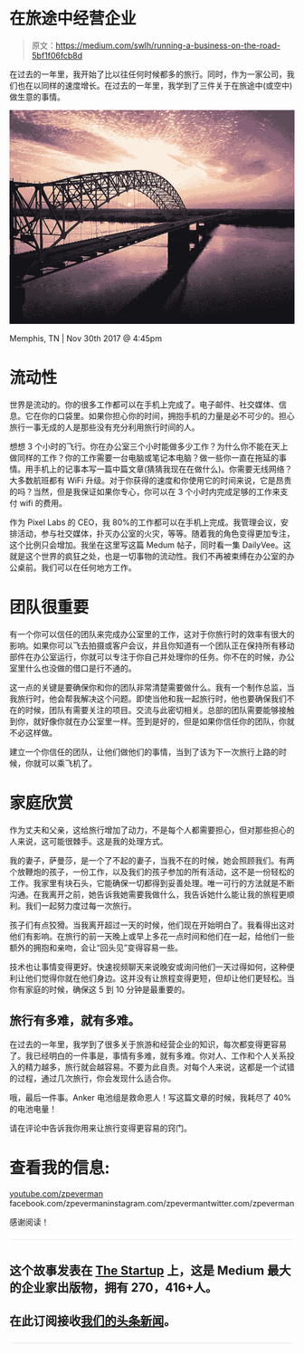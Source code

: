 # 在旅途中经营企业

> 原文：<https://medium.com/swlh/running-a-business-on-the-road-5bf1f06fcb8d>

在过去的一年里，我开始了比以往任何时候都多的旅行。同时，作为一家公司，我们也在以同样的速度增长。在过去的一年里，我学到了三件关于在旅途中(或空中)做生意的事情。

![](img/7fda39549e05e9a8268af506f956f25b.png)

Memphis, TN | Nov 30th 2017 @ 4:45pm

# 流动性

世界是流动的。你的很多工作都可以在手机上完成了。电子邮件、社交媒体、信息。它在你的口袋里。如果你担心你的时间，拥抱手机的力量是必不可少的。担心旅行一事无成的人是那些没有充分利用旅行时间的人。

想想 3 个小时的飞行。你在办公室三个小时能做多少工作？为什么你不能在天上做同样的工作？你的工作需要一台电脑或笔记本电脑？做一些你一直在拖延的事情。用手机上的记事本写一篇中篇文章(猜猜我现在在做什么)。你需要无线网络？大多数航班都有 WiFi 升级。对于你获得的速度和你使用它的时间来说，它是昂贵的吗？当然，但是我保证如果你专心，你可以在 3 个小时内完成足够的工作来支付 wifi 的费用。

作为 Pixel Labs 的 CEO，我 80%的工作都可以在手机上完成。我管理会议，安排活动，参与社交媒体，扑灭办公室的火灾，等等。随着我的角色变得更加专注，这个比例只会增加。我坐在这里写这篇 Medum 帖子，同时看一集 DailyVee。这就是这个世界的疯狂之处，也是一切事物的流动性。我们不再被束缚在办公室的办公桌前。我们可以在任何地方工作。

# 团队很重要

有一个你可以信任的团队来完成办公室里的工作，这对于你旅行时的效率有很大的影响。如果你可以飞去拍摄或客户会议，并且你知道有一个团队正在保持所有移动部件在办公室运行，你就可以专注于你自己并处理你的任务。你不在的时候，办公室里什么也没做的借口是行不通的。

这一点的关键是要确保你和你的团队非常清楚需要做什么。我有一个制作总监，当我旅行时，他会帮我解决这个问题。即使当他和我一起旅行时，他也要确保我们不在的时候，团队有需要关注的项目。交流与此密切相关。总部的团队需要能够接触到你，就好像你就在办公室里一样。签到是好的，但是如果你信任你的团队，你就不必这样做。

建立一个你信任的团队，让他们做他们的事情，当到了该为下一次旅行上路的时候，你就可以乘飞机了。

# 家庭欣赏

作为丈夫和父亲，这给旅行增加了动力，不是每个人都需要担心，但对那些担心的人来说，这可能很棘手。这是我的处理方式。

我的妻子，萨曼莎，是一个了不起的妻子，当我不在的时候，她会照顾我们。有两个放鞭炮的孩子，一份工作，以及我们的孩子参加的所有活动，这不是一份轻松的工作。我家里有块石头，它能确保一切都得到妥善处理。唯一可行的方法就是不断沟通。在我离开之前，她告诉我她需要我做什么，我告诉她什么能让我的旅程更顺利。我们一起努力度过每一次旅行。

孩子们有点狡猾。当我离开超过一天的时候，他们现在开始明白了。我看得出这对他们有影响。在旅行的前一天晚上或早上多花一点时间和他们在一起，给他们一些额外的拥抱和亲吻，会让“回头见”变得容易一些。

技术也让事情变得更好。快速视频聊天来说晚安或询问他们一天过得如何，这种便利让他们觉得你就在他们身边。这并没有让旅程变得更短，但却让他们更轻松。当你有家庭的时候，确保这 5 到 10 分钟是最重要的。

## 旅行有多难，就有多难。

在过去的一年里，我学到了很多关于旅游和经营企业的知识，每次都变得更容易了。我已经明白的一件事是，事情有多难，就有多难。你对人、工作和个人关系投入的精力越多，旅行就会越容易。不要为此自责。对每个人来说，这都是一个试错的过程，通过几次旅行，你会发现什么适合你。

哦，最后一件事。Anker 电池组是救命恩人！写这篇文章的时候，我耗尽了 40%的电池电量！

请在评论中告诉我你用来让旅行变得更容易的窍门。

# 查看我的信息:

[youtube.com/zpeverman](http://youtube.com/zpeverman)
facebook.com/zpevermaninstagram.com/zpevermantwitter.com/zpeverman

感谢阅读！

![](img/731acf26f5d44fdc58d99a6388fe935d.png)

## 这个故事发表在 [The Startup](https://medium.com/swlh) 上，这是 Medium 最大的企业家出版物，拥有 270，416+人。

## 在此订阅接收[我们的头条新闻](http://growthsupply.com/the-startup-newsletter/)。

![](img/731acf26f5d44fdc58d99a6388fe935d.png)